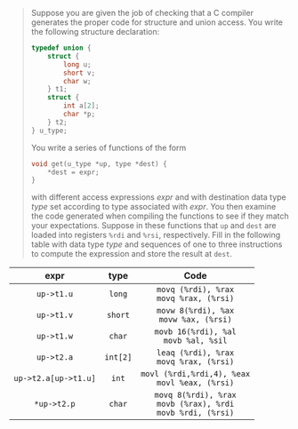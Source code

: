 > Suppose you are given the job of checking that a C compiler generates the
> proper code for structure and union access. You write the following structure
> declaration:
> ```C
> typedef union {
>     struct {
>         long u;
>         short v;
>         char w;
>     } t1;
>     struct {
>         int a[2];
>         char *p;
>     } t2;
> } u_type;
> ```
> You write a series of functions of the form
> ```C
> void get(u_type *up, type *dest) {
>     *dest = expr;
> }
> ```
> with different access expressions _expr_ and with destination data type _type_
> set according to type associated with _expr_. You then examine the code
> generated when compiling the functions to see if they match your expectations.
> Suppose in these functions that `up` and `dest` are loaded into registers
> `%rdi` and `%rsi`, respectively. Fill in the following table with data type
> _type_ and sequences of one to three instructions to compute the expression
> and store the result at `dest`.

|         expr         |   type   |                                Code                                |
|:--------------------:|:--------:|:------------------------------------------------------------------:|
| `up->t1.u`           | `long`   | `movq (%rdi), %rax`<br>`movq %rax, (%rsi)`                         |
| `up->t1.v`           | `short`  | `movw 8(%rdi), %ax`<br>`movw %ax, (%rsi)`                          |
| `up->t1.w`           | `char`   | `movb 16(%rdi), %al`<br>`movb %al, %sil`                           |
| `up->t2.a`           | `int[2]` | `leaq (%rdi), %rax`<br>`movq %rax, (%rsi)`                         |
| `up->t2.a[up->t1.u]` | `int`    | `movl (%rdi,%rdi,4), %eax`<br>`movl %eax, (%rsi)`                  |
| `*up->t2.p`          | `char`   | `movq 8(%rdi), %rax`<br>`movb (%rax), %rdi`<br>`movb %rdi, (%rsi)` |

